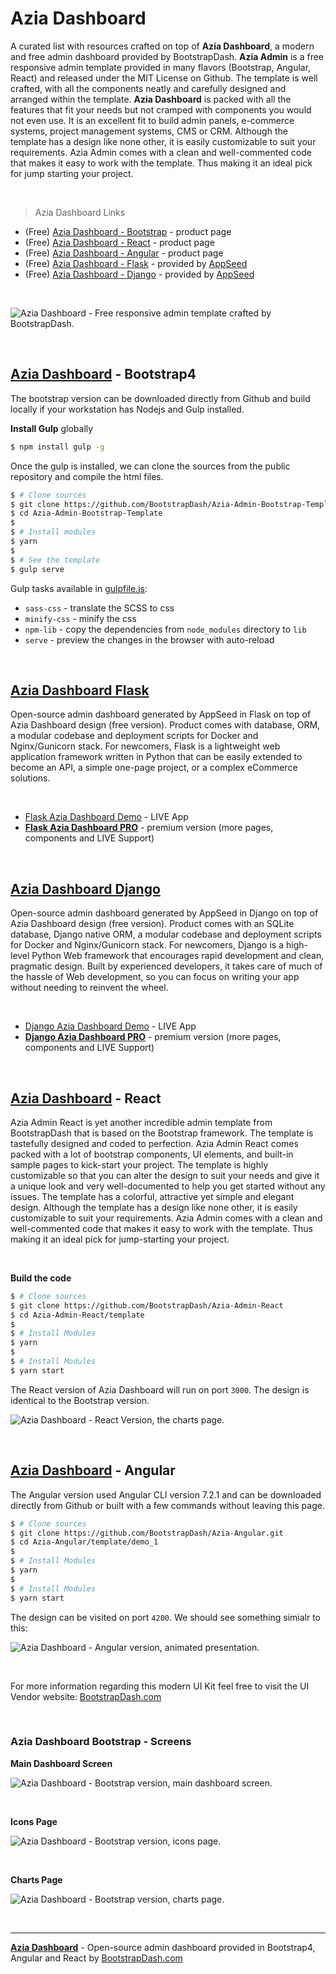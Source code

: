 # Azia Dashboard

A curated list with resources crafted on top of **Azia Dashboard**, a modern and free admin dashboard provided by BootstrapDash. **Azia Admin** is a free responsive admin template provided in many flavors (Bootstrap, Angular, React) and released under the MIT License on Github. The template is well crafted, with all the components neatly and carefully designed and arranged within the template. 
**Azia Dashboard** is packed with all the features that fit your needs but not cramped with components you would not even use. It is an excellent fit to build admin panels, e-commerce systems, project management systems, CMS or CRM.
Although the template has a design like none other, it is easily customizable to suit your requirements. Azia Admin comes with a clean and well-commented code that makes it easy to work with the template. Thus making it an ideal pick for jump starting your project.

<br />

> Azia Dashboard Links

- (Free) [Azia Dashboard - Bootstrap](https://www.bootstrapdash.com/product/azia-free/?ref=23) - product page 
- (Free) [Azia Dashboard - React](https://www.bootstrapdash.com/product/azia-admin-react-free/?ref=23) - product page 
- (Free) [Azia Dashboard - Angular](https://www.bootstrapdash.com/product/azia-admin-angular-free/?ref=23) - product page 
- (Free) [Azia Dashboard - Flask](https://github.com/app-generator/flask-dashboard-azia) - provided by [AppSeed](https://appseed.us)
- (Free) [Azia Dashboard - Django](https://github.com/app-generator/flask-dashboard-azia) - provided by [AppSeed](https://appseed.us)

<br />

![Azia Dashboard - Free responsive admin template crafted by BootstrapDash.](https://raw.githubusercontent.com/admin-dashboards/bootstrap-template-azia-admin/master/media/bootstrap-template-azia-admin-intro.gif)

<br />

## [Azia Dashboard](https://appseed.us/admin-dashboards/django-dashboard-azia-pro) - Bootstrap4

The bootstrap version can be downloaded directly from Github and build locally if your workstation has Nodejs and Gulp installed. 

**Install Gulp** globally

```bash
$ npm install gulp -g
```

Once the gulp is installed, we can clone the sources from the public repository and compile the html files.

```bash
$ # Clone sources
$ git clone https://github.com/BootstrapDash/Azia-Admin-Bootstrap-Template.git
$ cd Azia-Admin-Bootstrap-Template
$ 
$ # Install modules
$ yarn
$ 
$ # See the template
$ gulp serve
```

Gulp tasks available in [gulpfile.js](https://github.com/BootstrapDash/Azia-Admin-Bootstrap-Template/blob/master/gulpfile.js): 

- `sass-css` - translate the SCSS to css
- `minify-css` - minify the css
- `npm-lib` - copy the dependencies from `node_modules` directory to `lib`
- `serve` - preview the changes in the browser with auto-reload

<br />

## [Azia Dashboard Flask](https://appseed.us/admin-dashboards/flask-dashboard-azia-pro)

Open-source admin dashboard generated by AppSeed in Flask on top of Azia Dashboard design (free version). Product comes with database, ORM, a modular codebase and deployment scripts for Docker and Nginx/Gunicorn stack. For newcomers, Flask is a lightweight web application framework written in Python that can be easily extended to become an API, a simple one-page project, or a complex eCommerce solutions.   

<br />

- [Flask Azia Dashboard Demo](https://flask-dashboard-azia.appseed-srv1.com/) - LIVE App
- **[Flask Azia Dashboard PRO](https://appseed.us/admin-dashboards/flask-dashboard-azia-pro)** - premium version (more pages, components and LIVE Support)

<br />


## [Azia Dashboard Django](https://appseed.us/admin-dashboards/django-dashboard-azia-pro)

Open-source admin dashboard generated by AppSeed in Django on top of Azia Dashboard design (free version). Product comes with an SQLite database, Django native ORM, a modular codebase and deployment scripts for Docker and Nginx/Gunicorn stack. For newcomers, Django is a high-level Python Web framework that encourages rapid development and clean, pragmatic design. Built by experienced developers, it takes care of much of the hassle of Web development, so you can focus on writing your app without needing to reinvent the wheel.   

<br />

- [Django Azia Dashboard Demo](https://django-dashboard-azia.appseed-srv1.com/) - LIVE App
- **[Django Azia Dashboard PRO](https://appseed.us/admin-dashboards/django-dashboard-azia-pro)** - premium version (more pages, components and LIVE Support)

<br />

## [Azia Dashboard](https://appseed.us/admin-dashboards/django-dashboard-azia-pro) - React

Azia Admin React is yet another incredible admin template from BootstrapDash that is based on the Bootstrap framework. The template is tastefully designed and coded to perfection. Azia Admin React comes packed with a lot of bootstrap components, UI elements, and built-in sample pages to kick-start your project.
The template is highly customizable so that you can alter the design to suit your needs and give it a unique look and very well-documented to help you get started without any issues. The template has a colorful, attractive yet simple and elegant design.
Although the template has a design like none other, it is easily customizable to suit your requirements. Azia Admin comes with a clean and well-commented code that makes it easy to work with the template. Thus making it an ideal pick for jump-starting your project.

<br />

**Build the code**

```bash
$ # Clone sources
$ git clone https://github.com/BootstrapDash/Azia-Admin-React
$ cd Azia-Admin-React/template
$ 
$ # Install Modules
$ yarn
$
$ # Install Modules
$ yarn start
```

The React version of Azia Dashboard will run on port `3000`. The design is identical to the Bootstrap version. 

![Azia Dashboard - React Version, the charts page.](https://raw.githubusercontent.com/admin-dashboards/react-dashboard-azia-admin/master/media/react-dashboard-azia-admin-screen-charts.png)

<br />

## [Azia Dashboard](https://appseed.us/admin-dashboards/django-dashboard-azia-pro) - Angular

The Angular version used Angular CLI version 7.2.1 and can be downloaded directly from Github or built with a few commands without leaving this page. 

```bash
$ # Clone sources
$ git clone https://github.com/BootstrapDash/Azia-Angular.git
$ cd Azia-Angular/template/demo_1
$ 
$ # Install Modules
$ yarn
$
$ # Install Modules
$ yarn start
```

The design can be visited on port `4200`. We should see something simialr to this: 

![Azia Dashboard - Angular version, animated presentation.](https://raw.githubusercontent.com/admin-dashboards/angular-dashboard-azia-admin/master/media/angular-dashboard-azia-admin-intro.gif)

<br />

For more information regarding this modern UI Kit feel free to visit the UI Vendor website: [BootstrapDash.com](https://www.bootstrapdash.com/?ref=23)

<br />

### Azia Dashboard Bootstrap - Screens

**Main Dashboard Screen**

![Azia Dashboard - Bootstrap version, main dashboard screen.](https://raw.githubusercontent.com/admin-dashboards/bootstrap-template-azia-admin/master/media/bootstrap-template-azia-admin-screen.png)

<br />

**Icons Page**

![Azia Dashboard - Bootstrap version, icons page.](https://raw.githubusercontent.com/admin-dashboards/bootstrap-template-azia-admin/master/media/bootstrap-template-azia-admin-screen-icons.png)

<br />

**Charts Page**

![Azia Dashboard - Bootstrap version, charts page.](https://raw.githubusercontent.com/admin-dashboards/bootstrap-template-azia-admin/master/media/bootstrap-template-azia-admin-screen-charts.png)

<br >

--- 
**[Azia Dashboard](https://appseed.us/admin-dashboards/django-dashboard-azia-pro)** - Open-source admin dashboard provided in Bootstrap4, Angular and React by [BootstrapDash.com](https://www.bootstrapdash.com/?ref=23) 

